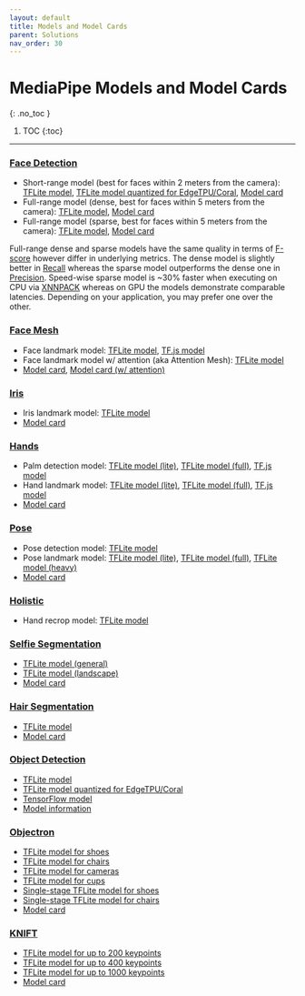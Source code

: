 ```yaml
---
layout: default
title: Models and Model Cards
parent: Solutions
nav_order: 30
---
```


# MediaPipe Models and Model Cards
{: .no_toc }

1. TOC
{:toc}
---

### [Face Detection](https://google.github.io/mediapipe/solutions/face_detection)

*   Short-range model (best for faces within 2 meters from the camera):
    [TFLite model](https://storage.googleapis.com/mediapipe-assets/face_detection_short_range.tflite),
    [TFLite model quantized for EdgeTPU/Coral](https://github.com/google/mediapipe/tree/master/mediapipe/examples/coral/models/face-detector-quantized_edgetpu.tflite),
    [Model card](https://mediapipe.page.link/blazeface-mc)
*   Full-range model (dense, best for faces within 5 meters from the camera):
    [TFLite model](https://storage.googleapis.com/mediapipe-assets/face_detection_full_range.tflite),
    [Model card](https://mediapipe.page.link/blazeface-back-mc)
*   Full-range model (sparse, best for faces within 5 meters from the camera):
    [TFLite model](https://storage.googleapis.com/mediapipe-assets/face_detection_full_range_sparse.tflite),
    [Model card](https://mediapipe.page.link/blazeface-back-sparse-mc)

Full-range dense and sparse models have the same quality in terms of
[F-score](https://en.wikipedia.org/wiki/F-score) however differ in underlying
metrics. The dense model is slightly better in
[Recall](https://en.wikipedia.org/wiki/Precision_and_recall) whereas the sparse
model outperforms the dense one in
[Precision](https://en.wikipedia.org/wiki/Precision_and_recall). Speed-wise
sparse model is ~30% faster when executing on CPU via
[XNNPACK](https://github.com/google/XNNPACK) whereas on GPU the models
demonstrate comparable latencies. Depending on your application, you may prefer
one over the other.

### [Face Mesh](https://google.github.io/mediapipe/solutions/face_mesh)

*   Face landmark model:
    [TFLite model](https://storage.googleapis.com/mediapipe-assets/face_landmark.tflite),
    [TF.js model](https://tfhub.dev/mediapipe/facemesh/1)
*   Face landmark model w/ attention (aka Attention Mesh):
    [TFLite model](https://storage.googleapis.com/mediapipe-assets/face_landmark_with_attention.tflite)
*   [Model card](https://mediapipe.page.link/facemesh-mc),
    [Model card (w/ attention)](https://mediapipe.page.link/attentionmesh-mc)

### [Iris](https://google.github.io/mediapipe/solutions/iris)

*   Iris landmark model:
    [TFLite model](https://storage.googleapis.com/mediapipe-assets/iris_landmark.tflite)
*   [Model card](https://mediapipe.page.link/iris-mc)

### [Hands](https://google.github.io/mediapipe/solutions/hands)

*   Palm detection model:
    [TFLite model (lite)](https://storage.googleapis.com/mediapipe-assets/palm_detection_lite.tflite),
    [TFLite model (full)](https://storage.googleapis.com/mediapipe-assets/palm_detection_full.tflite),
    [TF.js model](https://tfhub.dev/mediapipe/handdetector/1)
*   Hand landmark model:
    [TFLite model (lite)](https://storage.googleapis.com/mediapipe-assets/hand_landmark_lite.tflite),
    [TFLite model (full)](https://storage.googleapis.com/mediapipe-assets/hand_landmark_full.tflite),
    [TF.js model](https://tfhub.dev/mediapipe/handskeleton/1)
*   [Model card](https://mediapipe.page.link/handmc)

### [Pose](https://google.github.io/mediapipe/solutions/pose)

*   Pose detection model:
    [TFLite model](https://storage.googleapis.com/mediapipe-assets/pose_detection.tflite)
*   Pose landmark model:
    [TFLite model (lite)](https://storage.googleapis.com/mediapipe-assets/pose_landmark_lite.tflite),
    [TFLite model (full)](https://storage.googleapis.com/mediapipe-assets/pose_landmark_full.tflite),
    [TFLite model (heavy)](https://storage.googleapis.com/mediapipe-assets/pose_landmark_heavy.tflite)
*   [Model card](https://mediapipe.page.link/blazepose-mc)

### [Holistic](https://google.github.io/mediapipe/solutions/holistic)

*   Hand recrop model:
    [TFLite model](https://storage.googleapis.com/mediapipe-assets/hand_recrop.tflite)

### [Selfie Segmentation](https://google.github.io/mediapipe/solutions/selfie_segmentation)

*   [TFLite model (general)](https://storage.googleapis.com/mediapipe-assets/selfie_segmentation.tflite)
*   [TFLite model (landscape)](https://storage.googleapis.com/mediapipe-assets/selfie_segmentation_landscape.tflite)
*   [Model card](https://mediapipe.page.link/selfiesegmentation-mc)

### [Hair Segmentation](https://google.github.io/mediapipe/solutions/hair_segmentation)

*   [TFLite model](https://storage.googleapis.com/mediapipe-assets/hair_segmentation.tflite)
*   [Model card](https://mediapipe.page.link/hairsegmentation-mc)

### [Object Detection](https://google.github.io/mediapipe/solutions/object_detection)

*   [TFLite model](https://storage.googleapis.com/mediapipe-assets/ssdlite_object_detection.tflite)
*   [TFLite model quantized for EdgeTPU/Coral](https://github.com/google/mediapipe/tree/master/mediapipe/examples/coral/models/object-detector-quantized_edgetpu.tflite)
*   [TensorFlow model](https://github.com/google/mediapipe/tree/master/mediapipe/models/object_detection_saved_model)
*   [Model information](https://github.com/google/mediapipe/tree/master/mediapipe/models/object_detection_saved_model/README.md)

### [Objectron](https://google.github.io/mediapipe/solutions/objectron)

*   [TFLite model for shoes](https://storage.googleapis.com/mediapipe-assets/object_detection_3d_sneakers.tflite)
*   [TFLite model for chairs](https://storage.googleapis.com/mediapipe-assets/object_detection_3d_chair.tflite)
*   [TFLite model for cameras](https://storage.googleapis.com/mediapipe-assets/object_detection_3d_camera.tflite)
*   [TFLite model for cups](https://storage.googleapis.com/mediapipe-assets/object_detection_3d_cup.tflite)
*   [Single-stage TFLite model for shoes](https://storage.googleapis.com/mediapipe-assets/object_detection_3d_sneakers_1stage.tflite)
*   [Single-stage TFLite model for chairs](https://storage.googleapis.com/mediapipe-assets/object_detection_3d_chair_1stage.tflite)
*   [Model card](https://mediapipe.page.link/objectron-mc)

### [KNIFT](https://google.github.io/mediapipe/solutions/knift)

*   [TFLite model for up to 200 keypoints](https://storage.googleapis.com/mediapipe-assets/knift_float.tflite)
*   [TFLite model for up to 400 keypoints](https://storage.googleapis.com/mediapipe-assets/knift_float_400.tflite)
*   [TFLite model for up to 1000 keypoints](https://storage.googleapis.com/mediapipe-assets/knift_float_1k.tflite)
*   [Model card](https://mediapipe.page.link/knift-mc)
